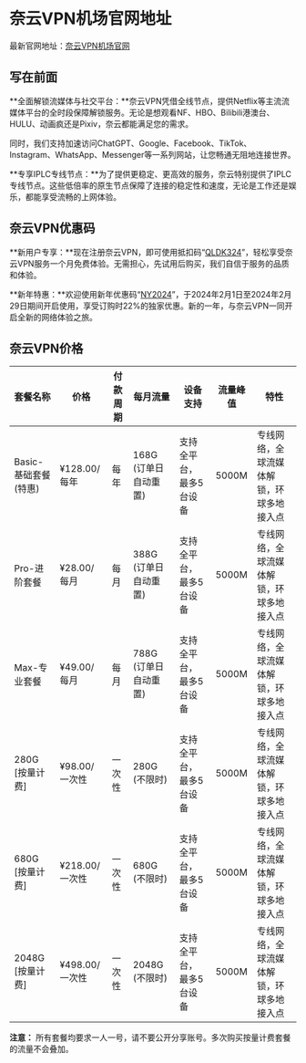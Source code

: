 # 奈云VPN机场官网地址

最新官网地址：[奈云VPN机场官网](https://www.naiun43582.cfd/#/register?code=GyYKjwKG)


## 写在前面

**全面解锁流媒体与社交平台：**奈云VPN凭借全线节点，提供Netflix等主流流媒体平台的全时段保障解锁服务。无论是想观看NF、HBO、Bilibili港澳台、HULU、动画疯还是Pixiv，奈云都能满足您的需求。

同时，我们支持加速访问ChatGPT、Google、Facebook、TikTok、Instagram、WhatsApp、Messenger等一系列网站，让您畅通无阻地连接世界。

**专享IPLC专线节点：**为了提供更稳定、更高效的服务，奈云特别提供了IPLC专线节点。这些低倍率的原生节点保障了连接的稳定性和速度，无论是工作还是娱乐，都能享受流畅的上网体验。




## 奈云VPN优惠码

**新用户专享：**现在注册奈云VPN，即可使用抵扣码“[QLDK324](https://www.naiun43582.cfd/#/register?code=GyYKjwKG)”，轻松享受奈云VPN服务一个月免费体验。无需担心，先试用后购买，我们自信于服务的品质和体验。

**新年特惠：**欢迎使用新年优惠码“[NY2024](https://www.naiun43582.cfd/#/register?code=GyYKjwKG)”，于2024年2月1日至2024年2月29日期间开启使用，享受订购时22%的独家优惠。新的一年，与奈云VPN一同开启全新的网络体验之旅。


## 奈云VPN价格

| 套餐名称          | 价格        | 付款周期  | 每月流量         | 设备支持                | 流量峰值 | 特性                                       |
|-----------------|------------|---------|----------------|----------------------|--------|--------------------------------------------|
| Basic-基础套餐(特惠) | ¥128.00/每年 | 每年    | 168G (订单日自动重置) | 支持全平台，最多5台设备 | 5000M  | 专线网络，全球流媒体解锁，环球多地接入点     |
| Pro-进阶套餐      | ¥28.00/每月  | 每月    | 388G (订单日自动重置) | 支持全平台，最多5台设备 | 5000M  | 专线网络，全球流媒体解锁，环球多地接入点     |
| Max-专业套餐      | ¥49.00/每月  | 每月    | 788G (订单日自动重置) | 支持全平台，最多5台设备 | 5000M  | 专线网络，全球流媒体解锁，环球多地接入点     |
| 280G [按量计费]   | ¥98.00/一次性 | 一次性   | 280G (不限时)        | 支持全平台，最多5台设备 | 5000M  | 专线网络，全球流媒体解锁，环球多地接入点     |
| 680G [按量计费]   | ¥218.00/一次性 | 一次性   | 680G (不限时)        | 支持全平台，最多5台设备 | 5000M  | 专线网络，全球流媒体解锁，环球多地接入点     |
| 2048G [按量计费]  | ¥498.00/一次性 | 一次性   | 2048G (不限时)       | 支持全平台，最多5台设备 | 5000M  | 专线网络，全球流媒体解锁，环球多地接入点     |

**注意：** 所有套餐均要求一人一号，请不要公开分享账号。多次购买按量计费套餐的流量不会叠加。
        

